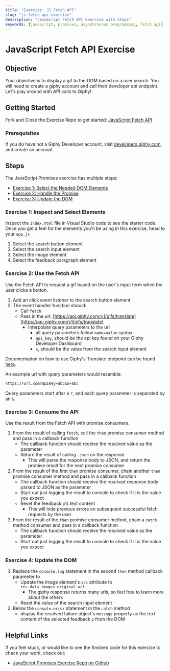 ```yaml
---
title: "Exercise: JS Fetch API"
slug: "js-fetch-api-exercise"
description: "JavaScript Fetch API Exercise with Steps"
keywords: [javascript, promises, asynchronous programming, fetch api]
---
```


# JavaScript Fetch API Exercise

## Objective

Your objective is to display a gif to the DOM based on a user search. You will need to create a giphy account and call their developer api endpoint. Let's play around with API calls to Giphy!

## Getting Started

Fork and Close the Exercise Repo to get started: [JavaScript Fetch API](https://github.com/Bryantellius/JavaScript_APIs)

### Prerequisites

If you do have not a Giphy Developer account, visit [developers.giphy.com](https://developers.giphy.com/), and create an account.

## Steps

The JavaScript Promises exercise has multiple steps:

- [Exercise 1: Select the Needed DOM Elements](#exercise-1-select-the-needed-dom-elements)
- [Exercise 2: Handle the Promise](#exercise-2-handle-the-promise)
- [Exercise 3: Update the DOM](#exercise-3-update-the-dom)

### Exercise 1: Inspect and Select Elements

Inspect the `index.html` file in Visual Studio code to see the starter code. Once you get a feel for the elements you'll be using in this exercise, head to your `app.js`

1. Select the search button element
2. Select the search input element
3. Select the image element
4. Select the feedback paragraph element

### Exercise 2: Use the Fetch API

Use the Fetch API to request a gif based on the user's input term when the user clicks a button.

1. Add an click event listener to the search button element
2. The event handler function should:
   - Call `fetch`
   - Pass in the url: [https://api.giphy.com/v1/gifs/translate](https://api.giphy.com/v1/gifs/translate)
     - Interpolate query parameters to the url
       - all query parameters follow `name=value` syntax
       - `api_key`, should be the api key found on your Giphy Developer Dashboard
       - `s`, should be the value from the search input element

Documentation on how to use Giphy's Translate endpoint can be found [here](https://developers.giphy.com/docs/api/endpoint/#translate).

An example url with query parameters would resemble:

```txt
https://url.com?apiKey=abc&s=abc
```

Query parameters start after a `?`, and each query parameter is separated by an `&`.

### Exercise 3: Consume the API

Use the result from the Fetch API with promise consumers.

1. From the result of calling `fetch`, call the `then` promise consumer method and pass in a callback function
   - The callback function should receive the resolved value as the parameter
   - Return the result of calling `.json` on the response
     - This will parse the response body to JSON, and return the promise result for the next promise consumer
2. From the result of the first `then` promise consumer, chain another `then` promise consumer method and pass in a callback function
   - The callback function should receive the resolved response body parsed to JSON as the parameter
   - Start out just logging the result to console to check if it is the value you expect
   - Reset the feedback `p`'s text content
     - This will hide previous errors on subsequent successful fetch requests by the user
3. From the result of the `then` promise consumer method, chain a `catch` method consumer and pass in a callback function
   - The callback function should receive the resolved value as the parameter
   - Start out just logging the result to console to check if it is the value you expect

### Exercise 4: Update the DOM

1. Replace the `console.log` statement in the second `then` method callback parameter to
   - Update the image element's `src` attribute to `res.data.images.original.url`
     - The giphy response returns many urls, so feel free to learn more about the others
   - Reset the value of the search input element
2. Below the `console.error` statement in the `catch` method
   - display the resolved failure object's `message` property as the text content of the selected feedback `p` from the DOM

## Helpful Links

If you feel stuck, or would like to see the finished code for this exercise to check your work, check out:

<!-- - [JavaScript Promises Exercise Video on Vimeo](https://vimeo.com/743632725) -->
- [JavaScript Promises Exercise Repo on Github](https://github.com/Bryantellius/JavaScript_Promises/tree/Answer)
